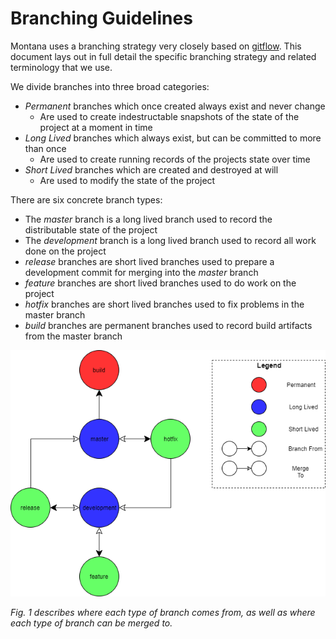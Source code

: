 # Branching Guidelines
<!-- Put some introductory text here -->
Montana uses a branching strategy very closely based on [gitflow](https://nvie.com/posts/a-successful-git-branching-model/).
This document lays out in full detail the specific branching strategy and related terminology that we use.

<!-- Should I build graphics to describe the three categories? -->
<!-- Then, describe the three categories of branches -->
We divide branches into three broad categories:
- _Permanent_ branches which once created always exist and never change
  - Are used to create indestructable snapshots of the state of the project at a moment in time
- _Long Lived_ branches which always exist, but can be committed to more than once
  - Are used to create running records of the projects state over time
- _Short Lived_ branches which are created and destroyed at will
  - Are used to modify the state of the project

<!-- Finally, classify the actual branch types into the categories -->
There are six concrete branch types:
- The _master_ branch is a long lived branch used to record the distributable state of the project
- The _development_ branch is a long lived branch used to record all work done on the project
- _release_ branches are short lived branches used to prepare a development commit for merging into the _master_ branch
- _feature_ branches are short lived branches used to do work on the project
- _hotfix_ branches are short lived branches used to fix problems in the master branch
- _build_ branches are permanent branches used to record build artifacts from the master branch
<!-- build branches could have many uses. Two possibilities are building nuget packages and creating
     entry points for Long-Term Support versions. 

#### Branching Rules

<!-- Here I want to describe the rules of working with branches -->
<!-- I want to make sure to layout the commands to be used in foreseeable situations -->

![Graph describing the branching flow](BranchDirection.png)

*Fig. 1 describes where each type of branch comes from, as well as where each type of branch can be merged to.*

